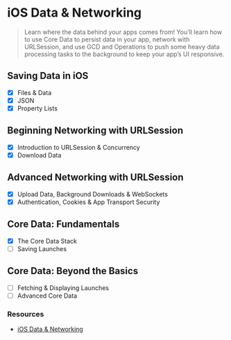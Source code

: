 # iOS Data & Networking

> Learn where the data behind your apps comes from! You’ll learn how to use Core Data to persist data in your app, network with URLSession, and use GCD and Operations to push some heavy data processing tasks to the background to keep your app’s UI responsive.

## Saving Data in iOS
- [x] Files & Data
- [x] JSON
- [x] Property Lists

## Beginning Networking with URLSession
- [x] Introduction to URLSession & Concurrency
- [x] Download Data

## Advanced Networking with URLSession
- [x] Upload Data, Background Downloads & WebSockets
- [x] Authentication, Cookies & App Transport Security

## Core Data: Fundamentals
- [x] The Core Data Stack
- [ ] Saving Launches

## Core Data: Beyond the Basics
- [ ] Fetching & Displaying Launches
- [ ] Advanced Core Data

### Resources
- [iOS Data & Networking](https://www.kodeco.com/ios/paths/iosdatanetworking)
